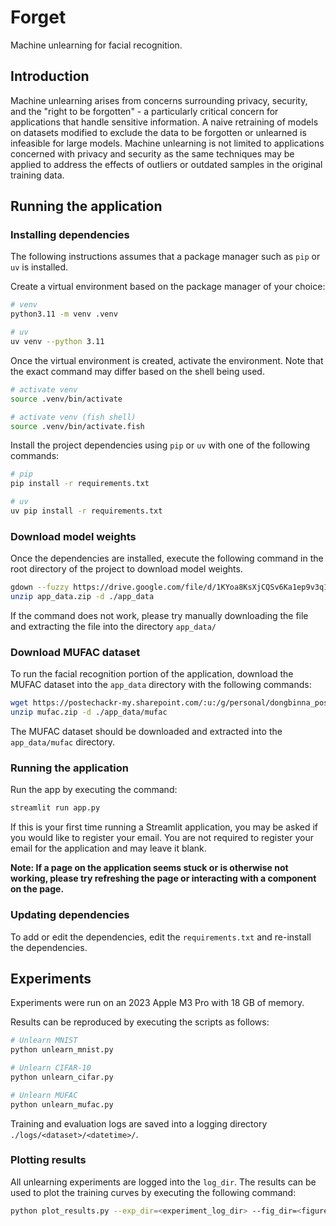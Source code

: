# Forget

Machine unlearning for facial recognition.

## Introduction

Machine unlearning arises from concerns surrounding privacy, security, and the
"right to be forgotten" - a particularly critical concern for applications that
handle sensitive information. A naive retraining of models on datasets modified
to exclude the data to be forgotten or unlearned is infeasible for large
models. Machine unlearning is not limited to applications concerned with
privacy and security as the same techniques may be applied to address the
effects of outliers or outdated samples in the original training data.

## Running the application

### Installing dependencies

The following instructions assumes that a package manager such as `pip` or `uv`
is installed.

Create a virtual environment based on the package manager of your
choice:

```sh
# venv
python3.11 -m venv .venv

# uv
uv venv --python 3.11
```

Once the virtual environment is created, activate the environment. Note that
the exact command may differ based on the shell being used.

```sh
# activate venv
source .venv/bin/activate

# activate venv (fish shell)
source .venv/bin/activate.fish
```

Install the project dependencies using `pip` or `uv` with one of the following commands:

```sh
# pip
pip install -r requirements.txt

# uv
uv pip install -r requirements.txt
```

### Download model weights

Once the dependencies are installed, execute the following command in the root
directory of the project to download model weights.

```sh
gdown --fuzzy https://drive.google.com/file/d/1KYoa8KsXjCQSv6Ka1ep9v3q1oQLNe85h/view?usp=sharing
unzip app_data.zip -d ./app_data
```

If the command does not work, please try manually downloading the file and extracting the file into the directory `app_data/`

### Download MUFAC dataset

To run the facial recognition portion of the application, download the MUFAC dataset into the `app_data` directory with the following commands:

```sh
wget https://postechackr-my.sharepoint.com/:u:/g/personal/dongbinna_postech_ac_kr/EbMhBPnmIb5MutZvGicPKggBWKm5hLs0iwKfGW7_TwQIKg?download=1 -O mufac.zip
unzip mufac.zip -d ./app_data/mufac
```

The MUFAC dataset should be downloaded and extracted into the `app_data/mufac` directory.

### Running the application

Run the app by executing the command:

```sh
streamlit run app.py
```

If this is your first time running a Streamlit application, you may be asked if you would like to register
your email. You are not required to register your email for the application and may leave it blank.

**Note: If a page on the application seems stuck or is otherwise not working, please try refreshing the page
or interacting with a component on the page.**

### Updating dependencies

To add or edit the dependencies, edit the `requirements.txt` and re-install the dependencies.

## Experiments

Experiments were run on an 2023 Apple M3 Pro with 18 GB of memory.

Results can be reproduced by executing the scripts as follows:

```sh
# Unlearn MNIST
python unlearn_mnist.py

# Unlearn CIFAR-10
python unlearn_cifar.py

# Unlearn MUFAC
python unlearn_mufac.py
```

Training and evaluation logs are saved into a logging directory `./logs/<dataset>/<datetime>/`.

### Plotting results

All unlearning experiments are logged into the `log_dir`. The results can be used to plot the training curves by executing the following command:

```sh
python plot_results.py --exp_dir=<experiment_log_dir> --fig_dir=<figure_dir>
```
